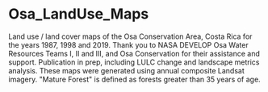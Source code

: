 # Osa_LandUse_Maps
Land use / land cover maps of the Osa Conservation Area, Costa Rica for the years 1987, 1998 and 2019. Thank you to NASA DEVELOP Osa Water Resources Teams I, II and III, and Osa Conservation for their assistance and support. Publication in prep, including LULC change and landscape metrics analysis.
These maps were generated using annual composite Landsat imagery.
"Mature Forest" is defined as forests greater than 35 years of age. 
